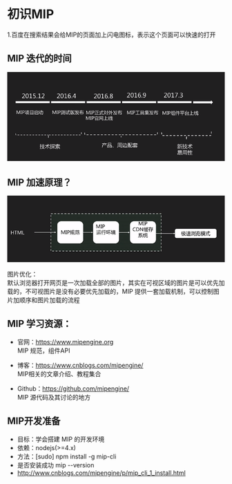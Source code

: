 # 初识MIP

1.百度在搜索结果会给MIP的页面加上闪电图标，表示这个页面可以快速的打开

## MIP 迭代的时间  
![ALT text](../images/mip发展流程.png)

## MIP 加速原理？  

![ALT text](../images/mip加速原理.png)

图片优化：  
默认浏览器打开网页是一次加载全部的图片，其实在可视区域的图片是可以优先加载的，不可视图片是没有必要优先加载的，MIP 提供一套加载机制，可以控制图片加顺序和图片加载的流程


## MIP 学习资源：

* 官网：https://www.mipengine.org  
    MIP 规范，组件API
    
* 博客：https://www.cnblogs.com/mipengine/  
    MIP相关的文章介绍、教程集合
* Github：https://github.com/mipengine/  
    MIP 源代码及其讨论的地方

## MIP开发准备
* 目标：学会搭建 MIP 的开发环境  
* 依赖：nodejs(>=4.x)
* 方法：[sudo] npm install -g mip-cli
* 是否安装成功 mip --version
* http://www.cnblogs.com/mipengine/p/mip_cli_1_install.html

